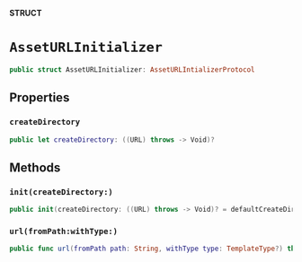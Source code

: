 **STRUCT**

# `AssetURLInitializer`

```swift
public struct AssetURLInitializer: AssetURLIntializerProtocol
```

## Properties
### `createDirectory`

```swift
public let createDirectory: ((URL) throws -> Void)?
```

## Methods
### `init(createDirectory:)`

```swift
public init(createDirectory: ((URL) throws -> Void)? = defaultCreateDirectory)
```

### `url(fromPath:withType:)`

```swift
public func url(fromPath path: String, withType type: TemplateType?) throws -> URL
```
